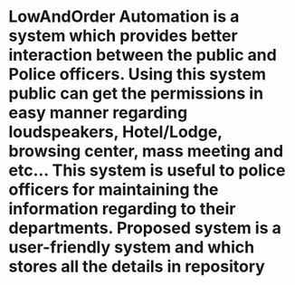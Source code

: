 # LowAndOrder Automation is a system which provides better interaction between the public and Police officers. Using this system public can get the permissions in easy manner regarding loudspeakers, Hotel/Lodge, browsing center, mass meeting and etc… This system is useful to police officers for maintaining the information regarding to their departments. Proposed system is a user-friendly system and which stores all the details in repository
